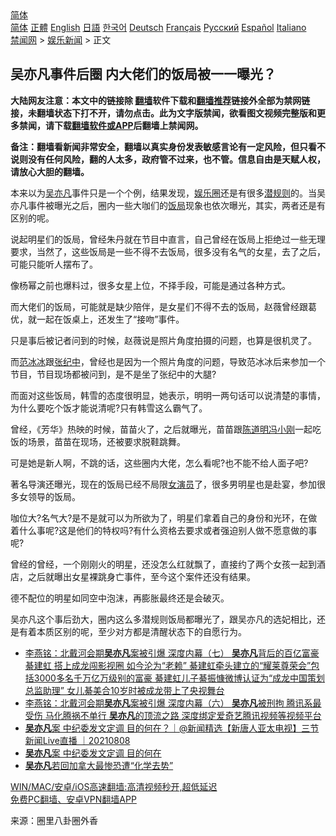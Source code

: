  <!-- 面包屑导航 --> <div class="breadcrumb"><!-- GTranslate: https://gtranslate.io/ -->  <div class="switcher notranslate">  <div class="selected">  <a href="#" onclick="return false;"> 简体</a>  </div>  <div class="option">  <a href="https://www.bannedbook.org" onclick="doGTranslate('zh-CN|zh-CN');jQuery('div.switcher div.selected a').html(jQuery(this).html());return false;" title="简体中文" class="nturl selected"> 简体</a>  <a href="https://www.bannedbook.org/zh-tw/" onclick="doGTranslate('zh-CN|zh-TW');jQuery('div.switcher div.selected a').html(jQuery(this).html());return false;" title="繁體中文" class="nturl"> 正體</a>  <a href="https://www.bannedbook.org/en/" onclick="doGTranslate('zh-CN|en');jQuery('div.switcher div.selected a').html(jQuery(this).html());return false;" title="English" class="nturl"> English</a>  <a href="https://www.bannedbook.org/ja/" onclick="doGTranslate('zh-CN|ja');jQuery('div.switcher div.selected a').html(jQuery(this).html());return false;" title="日本語" class="nturl"> 日語</a>  <a href="https://www.bannedbook.org/ko/" onclick="doGTranslate('zh-CN|ko');jQuery('div.switcher div.selected a').html(jQuery(this).html());return false;" title="한국어" class="nturl"> 한국어</a>  <a href="https://www.bannedbook.org/de/" onclick="doGTranslate('zh-CN|de');jQuery('div.switcher div.selected a').html(jQuery(this).html());return false;" title="Deutsch" class="nturl"> Deutsch</a>  <a href="https://www.bannedbook.org/fr/" onclick="doGTranslate('zh-CN|fr');jQuery('div.switcher div.selected a').html(jQuery(this).html());return false;" title="Français" class="nturl"> Français</a>  <a href="https://www.bannedbook.org/ru/" onclick="doGTranslate('zh-CN|ru');jQuery('div.switcher div.selected a').html(jQuery(this).html());return false;" title="Русский" class="nturl"> Русский</a>  <a href="https://www.bannedbook.org/es/" onclick="doGTranslate('zh-CN|es');jQuery('div.switcher div.selected a').html(jQuery(this).html());return false;" title="Español" class="nturl"> Español</a>  <a href="https://www.bannedbook.org/it/" onclick="doGTranslate('zh-CN|it');jQuery('div.switcher div.selected a').html(jQuery(this).html());return false;" title="Italiano" class="nturl"> Italiano</a>  </div>  </div>      <div class='breadcrumb-sub'><!-- Breadcrumb NavXT 6.3.0 --> <a href="https://www.bannedbook.org/" class="home">禁闻网</a> &gt; <a href="https://www.bannedbook.org/bnews/yule/" class="category">娱乐新闻</a> &gt; 正文</div></div><h2>吴亦凡事件后圈 内大佬们的饭局被一一曝光？</h2> <p class="notice"><b>大陆网友注意：本文中的链接除 <a href="https://github.com/bannedbook/fanqiang" >翻墙</a>软件下载和<a href="https://github.com/killgcd/justmysocks/blob/master/README.md">翻墙推荐</a>链接外全部为禁网链接，未翻墙状态下打不开，请勿点击。此为文字版禁闻，欲看图文视频完整版和更多禁闻，请下载<a href="https://github.com/bannedbook/fanqiang">翻墙软件或APP</a>后翻墙上禁闻网。</p><p>备注：翻墙看新闻非常安全，翻墙以真实身份发表敏感言论有一定风险，但只看不说则没有任何风险，翻的人太多，政府管不过来，也不管。信息自由是天赋人权，请放心大胆的翻墙。</b></p>  <div class="entry"> <p id="conimg">本来以为<a href="https://www.bannedbook.org/bnews/tag/%e5%90%b4%e4%ba%a6%e5%87%a1/" class="st_tag internal_tag" rel="tag" title="标签 吴亦凡 下的日志">吴亦凡</a>事件只是一个个例，结果发现，<a href="https://www.bannedbook.org/bnews/tag/%e5%a8%b1%e4%b9%90%e5%9c%88/" class="st_tag internal_tag" rel="tag" title="标签 娱乐圈 下的日志">娱乐圈</a>还是有很多<a href="https://www.bannedbook.org/bnews/tag/%e6%bd%9c%e8%a7%84%e5%88%99/" class="st_tag internal_tag" rel="tag" title="标签 潜规则 下的日志">潜规则</a>的。当吴亦凡事件被曝光之后，圈内一些大咖们的<a href="https://www.bannedbook.org/bnews/tag/%e9%a5%ad%e5%b1%80/" class="st_tag internal_tag" rel="tag" title="标签 饭局 下的日志">饭局</a>现象也依次曝光，其实，两者还是有区别的呢。</p> <p>说起明星们的饭局，曾经朱丹就在节目中直言，自己曾经在饭局上拒绝过一些无理要求，当然了，这些饭局是一些不得不去饭局，很多没有名气的女星，去了之后，可能只能听人摆布了。</p> <p>像杨幂之前也爆料过，很多女星上位，不择手段，可能是通过各种方式。</p> <p>而大佬们的饭局，可能就是缺少陪伴，是女星们不得不去的饭局，赵薇曾经跟葛优，就一起在饭桌上，还发生了“接吻”事件。</p>  <p>只是事后被记者问到的时候，赵薇说是照片角度拍摄的问题，也算是很机灵了。</p> <p>而<a href="https://www.bannedbook.org/bnews/tag/%e8%8c%83%e5%86%b0%e5%86%b0/" class="st_tag internal_tag" rel="tag" title="标签 范冰冰 下的日志">范冰冰</a>跟<a href="https://www.bannedbook.org/bnews/tag/%e5%bc%a0%e7%ba%aa%e4%b8%ad/" class="st_tag internal_tag" rel="tag" title="标签 张纪中 下的日志">张纪中</a>，曾经也是因为一个照片角度的问题，导致范冰冰后来参加一个节目，节目现场都被问到，是不是坐了张纪中的大腿?</p> <p>而面对这些饭局，韩雪的态度很明显，她表示，明明一两句话可以说清楚的事情，为什么要吃个饭才能说清呢?只有韩雪这么霸气了。</p> <p>曾经，《芳华》热映的时候，苗苗火了，之后就曝光，苗苗跟<a href="https://www.bannedbook.org/bnews/tag/%e9%99%88%e9%81%93%e6%98%8e/" class="st_tag internal_tag" rel="tag" title="标签 陈道明 下的日志">陈道明</a><a href="https://www.bannedbook.org/bnews/tag/%e5%86%af%e5%b0%8f%e5%88%9a/" class="st_tag internal_tag" rel="tag" title="标签 冯小刚 下的日志">冯小刚</a>一起吃饭的场景，苗苗在现场，还被要求脱鞋跳舞。</p>  <p>可是她是新人啊，不跳的话，这些圈内大佬，怎么看呢?也不能不给人面子吧?</p> <p>著名导演还曝光，现在的饭局已经不局限<a href="https://www.bannedbook.org/bnews/tag/%E5%A5%B3%E6%BC%94%E5%91%98/" class="st_tag internal_tag" rel="tag" title="标签 女演员 下的日志">女演员</a>了，很多男明星也是赴宴，参加很多女领导的饭局。</p> <p>咖位大?名气大?是不是就可以为所欲为了，明星们拿着自己的身份和光环，在做着什么事呢?这是他们的特权吗?有什么资格去要求或者强迫别人做不愿意做的事呢?</p> <p>曾经的曾经，一个刚刚火的明星，还没怎么红就飘了，直接约了两个女孩一起到酒店，之后就曝出女星裸跳身亡事件，至今这个案件还没有结果。</p>  <p>德不配位的明星如同空中泡沫，再膨胀最终还是会破灭。</p> <p>吴亦凡这个事后劲大，圈内这么多潜规则饭局都曝光了，跟吴亦凡的选妃相比，还是有着本质区别的呢，至少对方都是清醒状态下的自愿行为。</p> <ul class='op-related-articles' title='相关阅读'> <li><a href='https://www.bannedbook.org/bnews/comments/20210808/1602558.html' target='_blank'>李燕铭：北戴河会期<b>吴亦凡</b>案被引爆 深度内幕（七） <b>吴亦凡</b>背后的百亿富豪綦建虹 搭上成龙闯影视圈 如今沦为“老赖” 綦建虹牵头建立的“耀莱尊荣会”包括3000多名千万亿万级别的富豪 綦建虹儿子綦振慷微博认证为“成龙中国策划总监助理” 女儿綦美合10岁时被成龙带上了央视舞台</a></li> <li><a href='https://www.bannedbook.org/bnews/comments/20210808/1602529.html' target='_blank'>李燕铭：北戴河会期<b>吴亦凡</b>案被引爆 深度内幕（六） <b>吴亦凡</b>被刑拘 腾讯系最受伤 马化腾祸不单行 <b>吴亦凡</b>的顶流之路 深度绑定爱奇艺腾讯视频等视频平台</a></li> <li><a href='https://www.bannedbook.org/bnews/bannedvideo/20210808/1602490.html' target='_blank'><b>吴亦凡</b>案 中纪委发文定调 目的何在？｜@新闻精选【新唐人亚太电视】三节新闻Live直播 ｜20210808</a></li> <li><a href='https://www.bannedbook.org/bnews/taiwannews/20210808/1602465.html' target='_blank'><b>吴亦凡</b>案 中纪委发文定调 目的何在</a></li> <li><a href='https://www.bannedbook.org/bnews/yule/20210808/1602361.html' target='_blank'><b>吴亦凡</b>若回加拿大最惨恐遭“化学去势”</a></li> </ul> <p class="texttj"> <a href="https://github.com/bannedbook/fanqiang/wiki/V2ray%E6%9C%BA%E5%9C%BA" target="_blank">WIN/MAC/安卓/iOS高速翻墙:高清视频秒开,超低延迟</a><br/> <a href="https://github.com/bannedbook/fanqiang/wiki/%E7%A6%81%E9%97%BB%E7%BD%91%E5%AE%89%E5%8D%93%E7%BF%BB%E5%A2%99%E6%96%B0%E9%97%BBAPP" target="_blank">免费PC翻墙、安卓VPN翻墙APP</a></p><p> 来源：圈里八卦圈外香 </p> <a name='sharetosocial'></a>  <div style="margin-bottom:5px;padding-bottom:5px;clear:both"> <div id="archive-pix-1" class="banner-ads"> <!-- AuctionX Display platform tag START --> <div id="26318x728x90x621x_ADSLOT2" clicktrack="%%CLICK_URL_ESC%%"></div> <!-- AuctionX Display platform tag END --> </div> <div id="archive-pix-2" class="banner-ads"> <!-- AuctionX Display platform tag START --> <div id="26315x300x250x621x_ADSLOT2" clicktrack="%%CLICK_URL_ESC%%"></div> <!-- AuctionX Display platform tag END --> </div> </div>  <div id="archive-pix-1" class="banner-ads"> <!-- AuctionX Display platform tag START --> <div id="26318x728x90x621x_ADSLOT3" clicktrack="%%CLICK_URL_ESC%%"></div> <!-- AuctionX Display platform tag END --> </div> </div><!--END ENTRY--> 